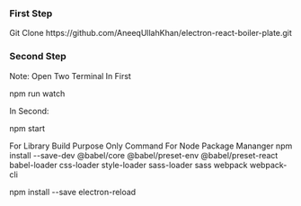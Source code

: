 <h3>First Step</h3>
<p>Git Clone https://github.com/AneeqUllahKhan/electron-react-boiler-plate.git</p>

<h3>Second Step</h3>
<p>Note: Open Two Terminal In First</p>
<p>npm run watch</p>

<p>In Second:</p>
<p>npm start</p>

For Library Build Purpose Only Command For Node Package Mananger
npm install --save-dev @babel/core @babel/preset-env @babel/preset-react babel-loader css-loader style-loader sass-loader sass webpack webpack-cli

npm install --save electron-reload
